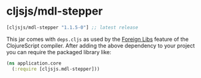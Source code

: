 # cljsjs/mdl-stepper

[](dependency)
```clojure
[cljsjs/mdl-stepper "1.1.5-0"] ;; latest release
```
[](/dependency)

This jar comes with `deps.cljs` as used by the [Foreign Libs][flibs] feature
of the ClojureScript compiler. After adding the above dependency to your project
you can require the packaged library like:

```clojure
(ns application.core
  (:require [cljsjs.mdl-stepper]))
```

[flibs]: https://github.com/clojure/clojurescript/wiki/Packaging-Foreign-Dependencies
